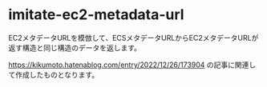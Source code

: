 # imitate-ec2-metadata-url

EC2メタデータURLを模倣して、ECSメタデータURLからEC2メタデータURLが返す構造と同じ構造のデータを返します。

https://kikumoto.hatenablog.com/entry/2022/12/26/173904 の記事に関連して作成したものとなります。